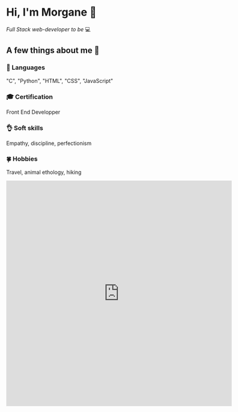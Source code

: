 # Hi, I'm Morgane 👋


*Full Stack web-developer to be* :computer:

## A few things about me :woman:


###  :lips: Languages 
"C", "Python", "HTML", "CSS", "JavaScript"
###  :mortar_board: Certification
Front End Developper
###  :ok_hand: Soft skills
Empathy, discipline, perfectionism
###  :four_leaf_clover: Hobbies
Travel, animal ethology, hiking

<iframe width="600" height="600" src="https://ionicabizau.github.io/github-profile-languages/api.html?solacroup" frameborder="0"></iframe>




